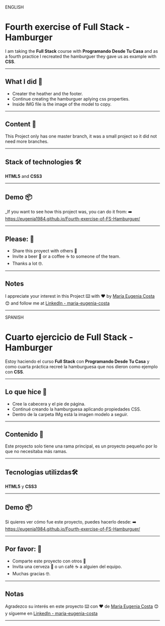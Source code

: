 ENGLISH

# Fourth exercise of Full Stack - Hamburger

I am taking the **Full Stack** course with **Programando Desde Tu Casa**  and as a fourth practice I recreated the hamburguer they gave us as example with **CSS**.

---

## What I did 🚀

* Creater the heather and the footer.
* Continue creating the hamburguer aplying css properties.
* Inside IMG file is the image of the model to copy.

---

## Content 🚀

This Project only has one master branch, it was a small project so it did not need more branches.

---

## Stack of technologies 🛠️

**HTML5** and **CSS3**

---

## Demo 📦

_If you want to see how this project was, you can do it from:
:arrow_right: https://eugenia1984.github.io/Fourth-exercise-of-FS-Hamburguer/

---

## Please: 🎁

* Share this proyect with others 📢
* Invite a beer 🍺 or a coffee ☕  to someone of the team. 
* Thanks a lot 🤓.

---

## Notes

I appreciate your interest in this Project  ⌨️ with ❤️ by [María Eugenia Costa](https://github.com/eugenia1984) 😊 and follow me at [LinkedIn - maria-eugenia-costa](https://www.linkedin.com/in/maria-eugenia-costa/)

---

SPANISH

# Cuarto ejercicio de Full Stack - Hamburger

Estoy haciendo el curso **Full Stack** con **Programando Desde Tu Casa** y como cuarta práctica recreé la hamburguesa que nos dieron como ejemplo con **CSS**.

---

## Lo que hice 🚀

* Cree la cabecera y el pie de página.
* Continué creando la hamburguesa aplicando propiedades CSS.
* Dentro de la carpeta IMg está la imagen modelo a seguir.

---

## Contenido 🚀

Este proyecto solo tiene una rama principal, es un proyecto pequeño por lo que no necesitaba más ramas.

---

## Tecnologías utilizdas🛠️

**HTML5** y **CSS3**

---

## Demo 📦

Si quieres ver cómo fue este proyecto, puedes hacerlo desde:
:arrow_right: https://eugenia1984.github.io/Fourth-exercise-of-FS-Hamburguer/

---

## Por favor: 🎁

* Comparte este proyecto con otros 📢
* Invita una cerveza 🍺 o un café ☕ a alguien del equipo.
* Muchas gracias 🤓.

---

## Notas

Agradezco su interés en este proyecto ⌨️ con ❤️ de [María Eugenia Costa](https://github.com/eugenia1984) 😊 y sígueme en [LinkedIn - maria-eugenia-costa](https://www.linkedin.com/in/maria-eugenia-costa/)


---
